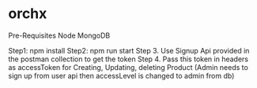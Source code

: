 # orchx

Pre-Requisites
Node
MongoDB


Step1: npm install
Step2: npm run start
Step 3. Use Signup Api provided in the postman collection to get the token
Step 4. Pass this token in headers as accessToken for
Creating, Updating, deleting Product
(Admin needs to sign up from user api then accessLevel is changed to admin from db)
